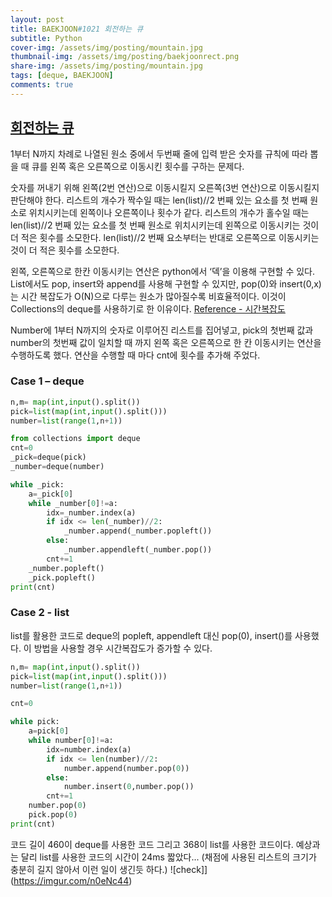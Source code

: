 ```yaml
---
layout: post
title: BAEKJOON#1021 회전하는 큐
subtitle: Python
cover-img: /assets/img/posting/mountain.jpg
thumbnail-img: /assets/img/posting/baekjoonrect.png
share-img: /assets/img/posting/mountain.jpg
tags: [deque, BAEKJOON]
comments: true
---
```


## [회전하는 큐](https://www.acmicpc.net/problem/1021)

1부터 N까지 차례로 나열된 원소 중에서 두번째 줄에 입력 받은 숫자를 규칙에 따라 뽑을 때 큐를 왼쪽 혹은 오른쪽으로 이동시킨 횟수를 구하는 문제다.

숫자를 꺼내기 위해 왼쪽(2번 연산)으로 이동시킬지 오른쪽(3번 연산)으로 이동시킬지 판단해야 한다.
리스트의 개수가 짝수일 때는 len(list)//2 번째 있는 요소를 첫 번째 원소로 위치시키는데 왼쪽이나 오른쪽이나 횟수가 같다.
리스트의 개수가 홀수일 때는 len(list)//2 번째 있는 요소를 첫 번째 원소로 위치시키는데 왼쪽으로 이동시키는 것이 더 적은 횟수를 소모한다. len(list)//2 번째 요소부터는 반대로 오른쪽으로 이동시키는 것이 더 적은 횟수를 소모한다.

왼쪽, 오른쪽으로 한칸 이동시키는 연산은 python에서 ‘덱’을 이용해 구현할 수 있다. List에서도 pop, insert와 append를 사용해 구현할 수 있지만, pop(0)와 insert(0,x)는 시간 복잡도가 O(N)으로 다루는 원소가 많아질수록 비효율적이다. 이것이 Collections의 deque를 사용하기로 한 이유이다.
[Reference - 시간복잡도](https://www.ics.uci.edu/~pattis/ICS-33/lectures/complexitypython.txt)

Number에 1부터 N까지의 숫자로 이루어진 리스트를 집어넣고, pick의 첫번째 값과 number의 첫번째 값이 일치할 때 까지 왼쪽 혹은 오른쪽으로 한 칸 이동시키는 연산을 수행하도록 했다. 연산을 수행할 때 마다 cnt에 횟수를 추가해 주었다.

### Case 1 – deque

```python
n,m= map(int,input().split())
pick=list(map(int,input().split()))
number=list(range(1,n+1))

from collections import deque
cnt=0
_pick=deque(pick)
_number=deque(number)

while _pick:
    a=_pick[0]
    while _number[0]!=a:
        idx=_number.index(a)
        if idx <= len(_number)//2:
            _number.append(_number.popleft())
        else:
            _number.appendleft(_number.pop())
        cnt+=1
    _number.popleft()
    _pick.popleft()
print(cnt)
```

### Case 2 - list

list를 활용한 코드로 deque의 popleft, appendleft 대신 pop(0), insert()를 사용했다.
이 방법을 사용할 경우 시간복잡도가 증가할 수 있다.

```python
n,m= map(int,input().split())
pick=list(map(int,input().split()))
number=list(range(1,n+1))

cnt=0

while pick:
    a=pick[0]
    while number[0]!=a:
        idx=number.index(a)
        if idx <= len(number)//2:
            number.append(number.pop(0))
        else:
            number.insert(0,number.pop())
        cnt+=1
    number.pop(0)
    pick.pop(0)
print(cnt)
```

코드 길이 460이 deque를 사용한 코드 그리고 368이 list를 사용한 코드이다.
예상과는 달리 list를 사용한 코드의 시간이 24ms 짧았다...
(채점에 사용된 리스트의 크기가 충분히 길지 않아서 이런 일이 생긴듯 하다.)
![check]](https://imgur.com/n0eNc44)
